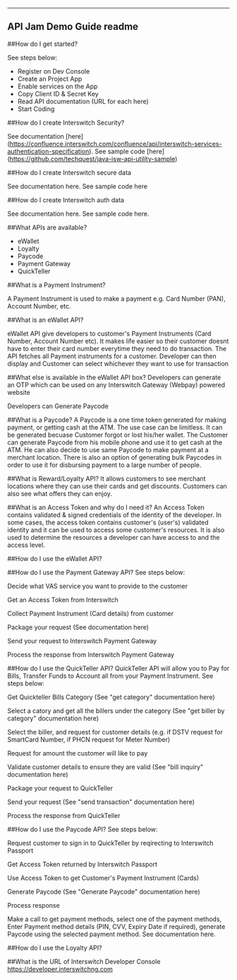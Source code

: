 -------------------------
API Jam Demo Guide readme
-------------------------

##How do I get started?

See steps below:

- Register on Dev Console
- Create an Project App
- Enable services on the App
- Copy Client ID & Secret Key
- Read API documentation (URL for each here)
- Start Coding



##How do I create Interswitch Security?

See documentation [here] (https://confluence.interswitch.com/confluence/api/interswitch-services-authentication-specification). See sample code [here] (https://github.com/techquest/java-isw-api-utility-sample)


	
##How do I create Interswitch secure data

See documentation here. See sample code here



##How do I create Interswitch auth data

See documentation here. See sample code here.



##What APIs are available?

* eWallet
* Loyalty
* Paycode
* Payment Gateway
* QuickTeller

	
##What is a Payment Instrument?

A Payment Instrument is used to make a payment e.g. Card Number (PAN), Account Number, etc.


##What is an eWallet API?

eWallet API give developers to customer's Payment Instruments (Card Number, Account Number etc). It makes life easier so their customer doesnt have to enter their card number everytime they need to do transaction. The API fetches all Payment instruments for a customer. Developer can then display and Customer can select whichever they want to use for transaction


##What else is available in the eWallet API box?
Developers can generate an OTP which can be used on any Interswitch Gateway (Webpay) powered website

Developers can Generate Paycode
	
	
##What is a Paycode?
A Paycode is a one time token generated for making payment, or getting cash at the ATM. The use case can be limitless. It can be generated becuase Customer forgot or lost his/her wallet. The Customer can generate Paycode from his mobile phone and use it to get cash at the ATM. He can also decide to use same Paycode to make payment at a merchant location. There is also an option of generating bulk Paycodes in order to use it for disbursing payment to a large number of people.
	
##What is Reward/Loyalty API?
It allows customers to see merchant locations where they can use their cards and get discounts. Customers can also see what offers they can enjoy.
	
##What is an Access Token and why do I need it?
An Access Token contains validated & signed credentials of the identity of the developer. In some cases, the access token contains customer's (user's) validated identity and it can be used to access some customer's resources. It is also used to determine the resources a developer can have access to and the access level.

##How do I use the eWallet API?


##How do I use the Payment Gateway API?
See steps below:

Decide what VAS service you want to provide to the customer

Get an Access Token from Interswitch

Collect Payment Instrument (Card details) from customer

Package your request (See documentation here)

Send your request to Interswitch Payment Gateway

Process the response from Interswitch Payment Gateway


##How do I use the QuickTeller API?
QuickTeller API will allow you to Pay for Bills, Transfer Funds to Account all from your Payment Instrument. See steps below:

Get Quickteller Bills Category (See "get category" documentation here)

Select a catory and get all the billers under the category (See "get biller by category" documentation here)

Select the biller, and request for customer details (e.g. if DSTV request for SmartCard Number, if PHCN request for Meter Number)

Request for amount the customer will like to pay

Validate customer details to ensure they are valid (See "bill inquiry" documentation here)

Package your request to QuickTeller

Send your request (See "send transaction" documentation here)

Process the response from QuickTeller


##How do I use the Paycode API?
See steps below:

Request customer to sign in to QuickTeller by reqirecting to Interswitch Passport

Get Access Token returned by Interswitch Passport

Use Access Token to get Customer's Payment Instrument (Cards)

Generate Paycode (See "Generate Paycode" documentation here)

Process response

Make a call to get payment methods, select one of the payment methods, Enter Payment method details (PIN, CVV, Expiry Date if required), generate Paycode using the selected payment method. See documentation here.


##How do I use the Loyalty API?

##What is the URL of Interswitch Developer Console
	https://developer.interswitchng.com

	
